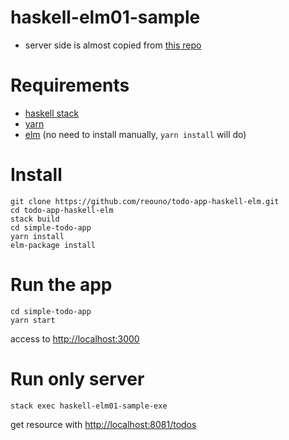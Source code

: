 # haskell-elm01-sample

- server side is almost copied from [this repo](https://github.com/matsubara0507/haskell-and-elm/tree/unuse-extensible)

# Requirements

- [haskell stack](https://docs.haskellstack.org)
- [yarn](https://yarnpkg.com)
- [elm](https://elm-lang.org) (no need to install manually, ```yarn install``` will do)

# Install

```
git clone https://github.com/reouno/todo-app-haskell-elm.git
cd todo-app-haskell-elm
stack build
cd simple-todo-app
yarn install
elm-package install
```

# Run the app

```
cd simple-todo-app
yarn start
```

access to [http://localhost:3000](http://localhost:3000)

# Run only server

```
stack exec haskell-elm01-sample-exe
```

get resource with [http://localhost:8081/todos](http://localhost:8081/todos)
